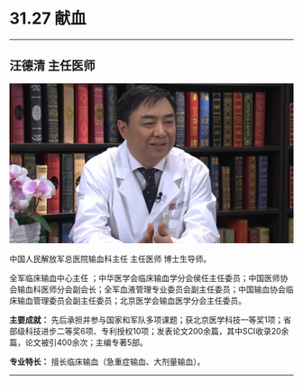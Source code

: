 # 31.27 献血

---

## 汪德清 主任医师

![1686549079966](image/c31_027/1686549079966.png)

中国人民解放军总医院输血科主任 主任医师 博士生导师。

全军临床输血中心主任 ；中华医学会临床输血学分会侯任主任委员；中国医师协会输血科医师分会副会长；全军血液管理专业委员会副主任委员；中国输血协会临床输血管理委员会副主任委员；北京医学会输血医学分会主任委员。

**主要成就：** 先后承担并参与国家和军队多项课题；获北京医学科技一等奖1项；省部级科技进步二等奖6项、专利授权10项；发表论文200余篇，其中SCI收录20余篇，论文被引400余次；主编专著5部。

**专业特长：** 擅长临床输血（急重症输血、大剂量输血）。

---
